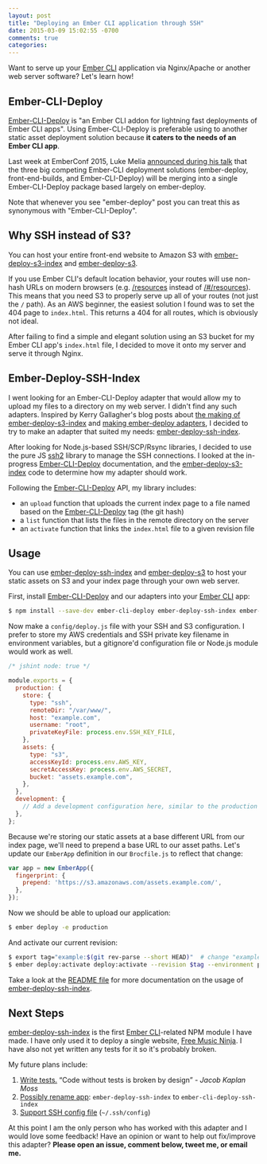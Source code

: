 ```yaml
---
layout: post
title: "Deploying an Ember CLI application through SSH"
date: 2015-03-09 15:02:55 -0700
comments: true
categories: 
---
```


Want to serve up your [Ember CLI][] application via Nginx/Apache or another web server software?  Let's learn how!

## Ember-CLI-Deploy

[Ember-CLI-Deploy][] is "an Ember CLI addon for lightning fast deployments of Ember CLI apps".  Using Ember-CLI-Deploy is preferable using to another static asset deployment solution because **it caters to the needs of an Ember CLI app**.

Last week at EmberConf 2015, Luke Melia [announced during his talk][luke's talk] that the three big competing Ember-CLI deployment solutions (ember-deploy, front-end-builds, and Ember-CLI-Deploy) will be merging into a single Ember-CLI-Deploy package based largely on ember-deploy.

Note that whenever you see "ember-deploy" post you can treat this as synonymous with "Ember-CLI-Deploy".

## Why SSH instead of S3?

You can host your entire front-end website to Amazon S3 with [ember-deploy-s3-index][] and [ember-deploy-s3][].

If you use Ember CLI's default location behavior, your routes will use non-hash URLs on modern browsers (e.g. [/resources][] instead of [/#/resources][]).  This means that you need S3 to properly serve up all of your routes (not just the `/` path).  As an AWS beginner, the easiest solution I found was to set the 404 page to `index.html`.  This returns a 404 for all routes, which is obviously not ideal.

After failing to find a simple and elegant solution using an S3 bucket for my Ember CLI app's `index.html` file, I decided to move it onto my server and serve it through Nginx.

## Ember-Deploy-SSH-Index

I went looking for an Ember-CLI-Deploy adapter that would allow my to upload my files to a directory on my web server.  I didn't find any such adapters.  Inspired by Kerry Gallagher's blog posts about [the making of ember-deploy-s3-index][] and [making ember-deploy adapters][], I decided to try to make an adapter that suited my needs: [ember-deploy-ssh-index][].

After looking for Node.js-based SSH/SCP/Rsync libraries, I decided to use the pure JS [ssh2][] library to manage the SSH connections.  I looked at the in-progress [Ember-CLI-Deploy][] documentation, and the [ember-deploy-s3-index][] code to determine how my adapter should work.

Following the [Ember-CLI-Deploy][] API, my library includes:

- an `upload` function that uploads the current index page to a file named based on the [Ember-CLI-Deploy][] tag (the git hash)
- a `list` function that lists the files in the remote directory on the server
- an `activate` function that links the `index.html` file to a given revision file

## Usage

You can use [ember-deploy-ssh-index][] and [ember-deploy-s3][] to host your static assets on S3 and your index page through your own web server.

First, install [Ember-CLI-Deploy][] and our adapters into your [Ember CLI][] app:

```bash
$ npm install --save-dev ember-cli-deploy ember-deploy-ssh-index ember-deploy-s3
```

Now make a `config/deploy.js` file with your SSH and S3 configuration.  I prefer to store my AWS credentials and SSH private key filename in environment variables, but a gitignore'd configuration file or Node.js module would work as well.

```js
/* jshint node: true */

module.exports = {
  production: {
    store: {
      type: "ssh",
      remoteDir: "/var/www/",
      host: "example.com",
      username: "root",
      privateKeyFile: process.env.SSH_KEY_FILE,
    },
    assets: {
      type: "s3",
      accessKeyId: process.env.AWS_KEY,
      secretAccessKey: process.env.AWS_SECRET,
      bucket: "assets.example.com",
    },
  },
  development: {
    // Add a development configuration here, similar to the production one above
  },
};
```

Because we're storing our static assets at a base different URL from our index page, we'll need to prepend a base URL to our asset paths.  Let's update our `EmberApp` definition in our `Brocfile.js` to reflect that change:

```js
var app = new EmberApp({
  fingerprint: {
    prepend: 'https://s3.amazonaws.com/assets.example.com/',
  },
});
```

Now we should be able to upload our application:

```bash
$ ember deploy -e production
```

And activate our current revision:

```bash
$ export tag="example:$(git rev-parse --short HEAD)"  # change "example" to your app name
$ ember deploy:activate deploy:activate --revision $tag --environment production
```

Take a look at the [README file][] for more documentation on the usage of [ember-deploy-ssh-index][].


## Next Steps

[ember-deploy-ssh-index][] is the first [Ember CLI][]-related NPM module I have made.  I have only used it to deploy a single website, [Free Music Ninja][].  I have also not yet written any tests for it so it's probably broken.

My future plans include:

1. [Write tests.][#3]  <q>Code without tests is broken by design</q> - <cite>Jacob Kaplan Moss</cite>
2. [Possibly rename app][#10]: `ember-deploy-ssh-index` to `ember-cli-deploy-ssh-index`
3. [Support SSH config file][#7] (`~/.ssh/config`)

At this point I am the only person who has worked with this adapter and I would love some feedback!  Have an opinion or want to help out fix/improve this adapter?  **Please open an issue, comment below, tweet me, or email me.**

[ember cli]: http://ember-cli.com
[ember-deploy-s3]: https://github.com/LevelbossMike/ember-deploy-s3 
[ember-deploy-s3-index]: https://github.com/Kerry350/ember-deploy-s3-index 
[ember-cli-deploy]: https://github.com/ember-cli/ember-cli-deploy
[/resources]: https://freemusic.ninja/resources
[/#/resources]: https://freemusic.ninja/#/resources
[the making of ember-deploy-s3-index]: http://kerrygallagher.co.uk/the-making-of-ember-deploy-s3-index/
[making ember-deploy adapters]: http://kerrygallagher.co.uk/making-ember-deploy-adapters/
[luke's talk]: https://www.youtube.com/watch?v=4EDetv_Rw5U
[ssh2]: https://github.com/mscdex/ssh2
[readme file]: https://github.com/treyhunner/ember-deploy-ssh-index#readme
[ember-deploy-ssh-index]: https://github.com/treyhunner/ember-deploy-ssh-index
[free music ninja]: https://freemusic.ninja/
[#3]: https://github.com/treyhunner/ember-deploy-ssh-index/issues/3
[#10]: https://github.com/treyhunner/ember-deploy-ssh-index/issues/10
[#7]: https://github.com/treyhunner/ember-deploy-ssh-index/issues/7
